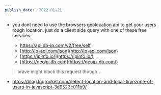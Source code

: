 ```yaml
---
publish_date: '2022-01-21'
---
```

- you dont need to use the browsers geolocation api to get your users rough location. just do a client side query with one of these free services:

	-  [https://api.db-ip.com/v2/free/self ](https://api.db-ip.com/v2/free/self )
	-   [http://ip-api.com/json](http://ip-api.com/json)
	-   [https://ipinfo.io/](https://ipinfo.io/)
	-   [https://geoip-db.com](https://geoip-db.com/)

> brave might block this request though..

- https://blog.logrocket.com/detect-location-and-local-timezone-of-users-in-javascript-3d9523c011b9/

